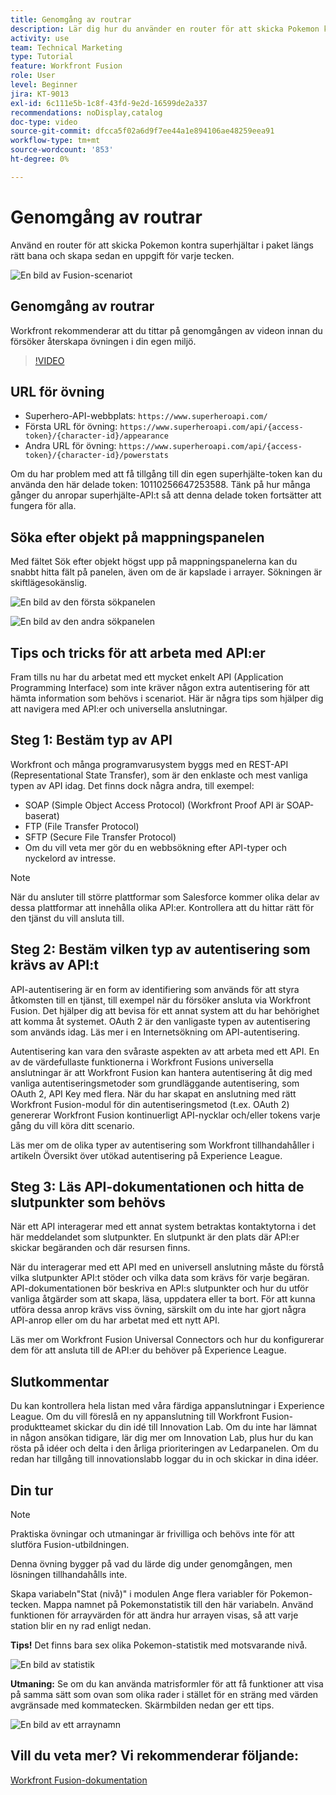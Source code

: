 ```yaml
---
title: Genomgång av routrar
description: Lär dig hur du använder en router för att skicka Pokemon kontra superhjältar i paket längs rätt sökväg i  [!DNL Adobe Workfront Fusion].
activity: use
team: Technical Marketing
type: Tutorial
feature: Workfront Fusion
role: User
level: Beginner
jira: KT-9013
exl-id: 6c111e5b-1c8f-43fd-9e2d-16599de2a337
recommendations: noDisplay,catalog
doc-type: video
source-git-commit: dfcca5f02a6d9f7ee44a1e894106ae48259eea91
workflow-type: tm+mt
source-wordcount: '853'
ht-degree: 0%

---
```


# Genomgång av routrar

Använd en router för att skicka Pokemon kontra superhjältar i paket längs rätt bana och skapa sedan en uppgift för varje tecken.

![En bild av Fusion-scenariot](assets/universal-connectors-and-routing-2.png)

## Genomgång av routrar

Workfront rekommenderar att du tittar på genomgången av videon innan du försöker återskapa övningen i din egen miljö.

>[!VIDEO](https://video.tv.adobe.com/v/335272/?quality=12&learn=on&enablevpops)

## URL för övning

* Superhero-API-webbplats: `https://www.superheroapi.com/`
* Första URL för övning: `https://www.superheroapi.com/api/{access-token}/{character-id}/appearance`
* Andra URL för övning: `https://www.superheroapi.com/api/{access-token}/{character-id}/powerstats`

Om du har problem med att få tillgång till din egen superhjälte-token kan du använda den här delade token: 10110256647253588. Tänk på hur många gånger du anropar superhjälte-API:t så att denna delade token fortsätter att fungera för alla.



## Söka efter objekt på mappningspanelen

Med fältet Sök efter objekt högst upp på mappningspanelerna kan du snabbt hitta fält på panelen, även om de är kapslade i arrayer. Sökningen är skiftlägesokänslig.

![En bild av den första sökpanelen](assets/universal-connectors-and-routing-3.png)

![En bild av den andra sökpanelen](assets/universal-connectors-and-routing-4.png)

## Tips och tricks för att arbeta med API:er

Fram tills nu har du arbetat med ett mycket enkelt API (Application Programming Interface) som inte kräver någon extra autentisering för att hämta information som behövs i scenariot. Här är några tips som hjälper dig att navigera med API:er och universella anslutningar.

## Steg 1: Bestäm typ av API

Workfront och många programvarusystem byggs med en REST-API (Representational State Transfer), som är den enklaste och mest vanliga typen av API idag. Det finns dock några andra, till exempel:

* SOAP (Simple Object Access Protocol) (Workfront Proof API är SOAP-baserat)
* FTP (File Transfer Protocol)
* SFTP (Secure File Transfer Protocol)
* Om du vill veta mer gör du en webbsökning efter API-typer och nyckelord av intresse.

>[!NOTE]
>
>När du ansluter till större plattformar som Salesforce kommer olika delar av dessa plattformar att innehålla olika API:er. Kontrollera att du hittar rätt för den tjänst du vill ansluta till.

## Steg 2: Bestäm vilken typ av autentisering som krävs av API:t

API-autentisering är en form av identifiering som används för att styra åtkomsten till en tjänst, till exempel när du försöker ansluta via Workfront Fusion. Det hjälper dig att bevisa för ett annat system att du har behörighet att komma åt systemet. OAuth 2 är den vanligaste typen av autentisering som används idag. Läs mer i en Internetsökning om API-autentisering.

Autentisering kan vara den svåraste aspekten av att arbeta med ett API. En av de värdefullaste funktionerna i Workfront Fusions universella anslutningar är att Workfront Fusion kan hantera autentisering åt dig med vanliga autentiseringsmetoder som grundläggande autentisering, som OAuth 2, API Key med flera. När du har skapat en anslutning med rätt Workfront Fusion-modul för din autentiseringsmetod (t.ex. OAuth 2) genererar Workfront Fusion kontinuerligt API-nycklar och/eller tokens varje gång du vill köra ditt scenario.

Läs mer om de olika typer av autentisering som Workfront tillhandahåller i artikeln Översikt över utökad autentisering på Experience League.

## Steg 3: Läs API-dokumentationen och hitta de slutpunkter som behövs

När ett API interagerar med ett annat system betraktas kontaktytorna i det här meddelandet som slutpunkter. En slutpunkt är den plats där API:er skickar begäranden och där resursen finns.

När du interagerar med ett API med en universell anslutning måste du förstå vilka slutpunkter API:t stöder och vilka data som krävs för varje begäran. API-dokumentationen bör beskriva en API:s slutpunkter och hur du utför vanliga åtgärder som att skapa, läsa, uppdatera eller ta bort. För att kunna utföra dessa anrop krävs viss övning, särskilt om du inte har gjort några API-anrop eller om du har arbetat med ett nytt API.

Läs mer om Workfront Fusion Universal Connectors och hur du konfigurerar dem för att ansluta till de API:er du behöver på Experience League.

## Slutkommentar

Du kan kontrollera hela listan med våra färdiga appanslutningar i Experience League. Om du vill föreslå en ny appanslutning till Workfront Fusion-produktteamet skickar du din idé till Innovation Lab. Om du inte har lämnat in någon ansökan tidigare, lär dig mer om Innovation Lab, plus hur du kan rösta på idéer och delta i den årliga prioriteringen av Ledarpanelen. Om du redan har tillgång till innovationslabb loggar du in och skickar in dina idéer.

## Din tur

>[!NOTE]
>
>Praktiska övningar och utmaningar är frivilliga och behövs inte för att slutföra Fusion-utbildningen.

Denna övning bygger på vad du lärde dig under genomgången, men lösningen tillhandahålls inte.

Skapa variabeln&quot;Stat (nivå)&quot; i modulen Ange flera variabler för Pokemon-tecken. Mappa namnet på Pokemonstatistik till den här variabeln. Använd funktionen för arrayvärden för att ändra hur arrayen visas, så att varje station blir en ny rad enligt nedan.

**Tips!** Det finns bara sex olika Pokemon-statistik med motsvarande nivå.

![En bild av statistik](assets/universal-connectors-and-routing-5.png)

**Utmaning:** Se om du kan använda matrisformler för att få funktioner att visa på samma sätt som ovan som olika rader i stället för en sträng med värden avgränsade med kommatecken. Skärmbilden nedan ger ett tips.

![En bild av ett arraynamn](assets/universal-connectors-and-routing-6.png)

## Vill du veta mer? Vi rekommenderar följande:

[Workfront Fusion-dokumentation](https://experienceleague.adobe.com/en/docs/workfront-fusion/using/get-started-with-fusion/understand-workfront-fusion/workfront-fusion-overview)
